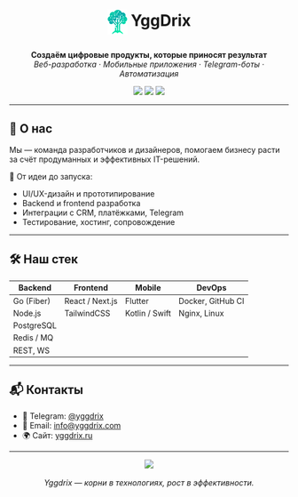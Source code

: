 

<h1 align="center"><p align="center">
        <img align="center" src="logo.png" alt="Yggdrix logo"/>
        YggDrix</p> </h1>
<p align="center">
    <strong>Создаём цифровые продукты, которые приносят результат</strong><br/>
    <em>Веб-разработка · Мобильные приложения · Telegram-боты · Автоматизация</em>
</p>

<p align="center">
    <a href="https://t.me/YggDrix_bot"><img src="https://img.shields.io/badge/Telegram-0088cc?style=for-the-badge&logo=telegram&logoColor=white" /></a>
    <a href="mailto:info@yggdrix.com"><img src="https://img.shields.io/badge/Email-info@yggdrix.com-blue?style=for-the-badge&logo=gmail&logoColor=white" /></a>
    <a href="https://yggdrix.ru"><img src="https://img.shields.io/badge/Website-yggdrix.ru-0b0b0b?style=for-the-badge&logo=google-chrome&logoColor=white" /></a>
</p>

---

## 🚀 О нас

Мы — команда разработчиков и дизайнеров, помогаем бизнесу расти за счёт продуманных и эффективных IT-решений.

🔧 От идеи до запуска:
- UI/UX-дизайн и прототипирование
- Backend и frontend разработка
- Интеграции с CRM, платёжками, Telegram
- Тестирование, хостинг, сопровождение

---

## 🛠 Наш стек

| Backend       | Frontend             | Mobile             | DevOps              |
|---------------|----------------------|--------------------|---------------------|
| Go (Fiber)    | React / Next.js      | Flutter            | Docker, GitHub CI   |
| Node.js       | TailwindCSS          | Kotlin / Swift     | Nginx, Linux        |
| PostgreSQL    |                      |                    |                     |
| Redis / MQ    |                      |                    |                     |
| REST, WS      |                      |                    |                     |

---


## 📬 Контакты

- 💬 Telegram: [@yggdrix](https://t.me/YggDrix_bot)
- 📩 Email: [info@yggdrix.com](mailto:info@yggdrix.com)
- 🌍 Сайт: [yggdrix.ru](https://yggdrix.ru)

---

<p align="center">
    <img src="https://img.shields.io/badge/Yggdrix-%F0%9F%8C%BF%20Rooted%20in%20Tech,%20Growing%20with%20You-green?style=flat-square" />
</p>

<p align="center">
    <em>Yggdrix — корни в технологиях, рост в эффективности.</em>
</p>
